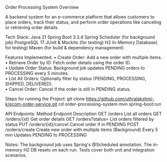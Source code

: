 Order Processing System Overview

A backend system for an e-commerce platform that allows customers to place orders, track their status, and perform order operations like canceling or retrieving order details.

Tech Stack:
    Java 21
    Spring Boot 3.3.4
    Spring Scheduler (for background job)
    PostgreSQL 17
    JUnit & Mockito (for testing)
    H2 In-Memory Database( for testing)
    Maven (for build & dependency management)

Features Implemented:
    • Create Order: Add a new order with multiple items.      
    • Retrieve Order by ID: Fetch order details using the order ID.      
    • Update Order Status: Background job updates PENDING orders to PROCESSING every 5 minutes.      
    • List All Orders: Optionally filter by status (PENDING, PROCESSING, SHIPPED, DELIVERED).      
    • Cancel Order: Cancel if the order is still in PENDING status.

Steps for running the Project:
    git clone https://github.com/uthralakshmi-k/ecom-order-service.git
    cd order-processing-system
    mvn spring-boot:run

API Endpoints:
    Method	Endpoint	Description
    GET	/orders	List all orders 
    GET	/orders/{id}	Get order details
    GET	/orders?status=	List orders filtered by status
    PUT	/orders/{id}/cancel	Cancel order if in PENDING
    POST	/orders/create	Create new order with multiple items
    (Background)	Every 5 min	Updates PENDING to PROCESSING
  
Notes:
    The background job uses Spring's @Scheduled annotation.
    The in-memory H2 DB resets on each run.
    Tests cover both unit and integration scenarios.

